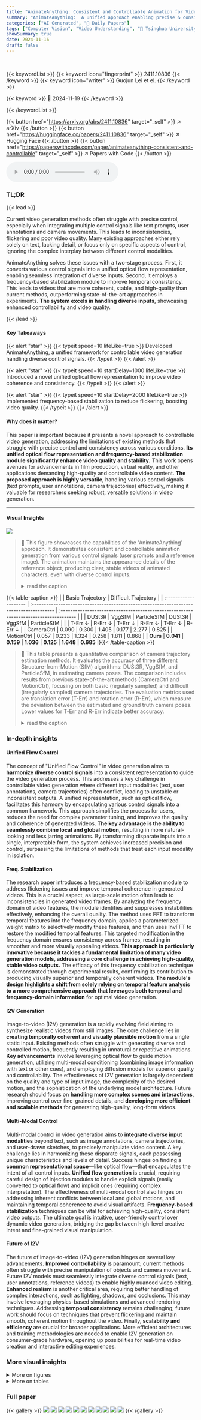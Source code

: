 ```yaml
---
title: "AnimateAnything: Consistent and Controllable Animation for Video Generation"
summary: "AnimateAnything:  A unified approach enabling precise & consistent video manipulation via a novel optical flow representation and frequency stabilization."
categories: ["AI Generated", "🤗 Daily Papers"]
tags: ["Computer Vision", "Video Understanding", "🏢 Tsinghua University",]
showSummary: true
date: 2024-11-16
draft: false
---
```


<br>

{{< keywordList >}}
{{< keyword icon="fingerprint" >}} 2411.10836 {{< /keyword >}}
{{< keyword icon="writer" >}} Guojun Lei et el. {{< /keyword >}}
 
{{< keyword >}} 🤗 2024-11-19 {{< /keyword >}}
 
{{< /keywordList >}}

{{< button href="https://arxiv.org/abs/2411.10836" target="_self" >}}
↗ arXiv
{{< /button >}}
{{< button href="https://huggingface.co/papers/2411.10836" target="_self" >}}
↗ Hugging Face
{{< /button >}}
{{< button href="https://paperswithcode.com/paper/animateanything-consistent-and-controllable" target="_self" >}}
↗ Papers with Code
{{< /button >}}



<audio controls>
    <source src="https://ai-paper-reviewer.com/2411.10836/podcast.wav" type="audio/wav">
    Your browser does not support the audio element.
</audio>


### TL;DR


{{< lead >}}

Current video generation methods often struggle with precise control, especially when integrating multiple control signals like text prompts, user annotations and camera movements. This leads to inconsistencies, flickering and poor video quality.  Many existing approaches either rely solely on text, lacking detail, or focus only on specific aspects of control, ignoring the complex interplay between different control modalities.

AnimateAnything solves these issues with a two-stage process. First, it converts various control signals into a unified optical flow representation, enabling seamless integration of diverse inputs. Second, it employs a frequency-based stabilization module to improve temporal consistency.  This leads to videos that are more coherent, stable, and high-quality than current methods, outperforming state-of-the-art approaches in experiments.  **The system excels in handling diverse inputs**, showcasing enhanced controllability and video quality.

{{< /lead >}}


#### Key Takeaways

{{< alert "star" >}}
{{< typeit speed=10 lifeLike=true >}} Developed AnimateAnything, a unified framework for controllable video generation handling diverse control signals. {{< /typeit >}}
{{< /alert >}}

{{< alert "star" >}}
{{< typeit speed=10 startDelay=1000 lifeLike=true >}} Introduced a novel unified optical flow representation to improve video coherence and consistency. {{< /typeit >}}
{{< /alert >}}

{{< alert "star" >}}
{{< typeit speed=10 startDelay=2000 lifeLike=true >}} Implemented frequency-based stabilization to reduce flickering, boosting video quality. {{< /typeit >}}
{{< /alert >}}

#### Why does it matter?
This paper is important because it presents a novel approach to controllable video generation, addressing the limitations of existing methods that struggle with precise control and consistency across various conditions.  **Its unified optical flow representation and frequency-based stabilization module significantly enhance video quality and stability.** This work opens avenues for advancements in film production, virtual reality, and other applications demanding high-quality and controllable video content.  **The proposed approach is highly versatile**, handling various control signals (text prompts, user annotations, camera trajectories) effectively, making it valuable for researchers seeking robust, versatile solutions in video generation.

------
#### Visual Insights



![](https://arxiv.org/html/2411.10836/x2.png)

> 🔼 This figure showcases the capabilities of the 'AnimateAnything' approach.  It demonstrates consistent and controllable animation generation from various control signals (user prompts and a reference image). The animation maintains the appearance details of the reference object, producing clear, stable videos of animated characters, even with diverse control inputs.
> <details>
> <summary>read the caption</summary>
> Figure 1:  Animate anything. Consistent and controllable animation for different kinds of control signals. Given a reference image and corresponding user prompts, our approach can animate arbitrary characters, generating clear stable videos while maintaining consistency with the appearance details of the reference object.
> </details>





{{< table-caption >}}
|                       | Basic Trajectory                                                                        | Difficult Trajectory                                                                   |
| :-------------------- | :--------------------------------------------------------------------------------------- | :------------------------------------------------------------------------------------ |
|                       | DUSt3R                     | VggSfM                     | ParticleSfM                | DUSt3R                     | VggSfM                     | ParticleSfM                |
|                       | T-Err ↓                    | R-Err ↓                    | T-Err ↓                    | R-Err ↓                    | T-Err ↓                    | R-Err ↓                    |
| CameraCtrl           | 0.090                      | 0.300                      | 1.405                      | 0.177                      | 2.277                      | 0.825                      |
| MotionCtrl           | 0.057                      | 0.233                      | 1.324                      | 0.258                      | 1.811                      | 0.868                      |
| **Ours**              | **0.041**                   | **0.159**                   | **1.036**                   | **0.125**                   | **1.648**                   | **0.685**                   |}{{< /table-caption >}}

> 🔼 This table presents a quantitative comparison of camera trajectory estimation methods.  It evaluates the accuracy of three different Structure-from-Motion (SfM) algorithms: DUSt3R, VggSfM, and ParticleSfM, in estimating camera poses. The comparison includes results from previous state-of-the-art methods (CameraCtrl and MotionCtrl), focusing on both basic (regularly sampled) and difficult (irregularly sampled) camera trajectories.  The evaluation metrics used are translation error (T-Err) and rotation error (R-Err), which measure the deviation between the estimated and ground truth camera poses. Lower values for T-Err and R-Err indicate better accuracy.
> <details>
> <summary>read the caption</summary>
> Table 1: Quantitative comparisons (Pose got by DUSt3R, VggSfM, and ParticleSfM). We compare against prior works on basic trajectory and random trajectory respectively. T-Err, R-Err represent translation error and rotation error.
> </details>





### In-depth insights


#### Unified Flow Control
The concept of "Unified Flow Control" in video generation aims to **harmonize diverse control signals** into a consistent representation to guide the video generation process.  This addresses a key challenge in controllable video generation where different input modalities (text, user annotations, camera trajectories) often conflict, leading to unstable or inconsistent outputs.  A unified representation, such as optical flow, facilitates this harmony by encapsulating various control signals into a common framework. This approach simplifies the process for users, reduces the need for complex parameter tuning, and improves the quality and coherence of generated videos.  **The key advantage is the ability to seamlessly combine local and global motion**, resulting in more natural-looking and less jarring animations. By transforming disparate inputs into a single, interpretable form, the system achieves increased precision and control, surpassing the limitations of methods that treat each input modality in isolation.

#### Freq. Stabilization
The research paper introduces a frequency-based stabilization module to address flickering issues and improve temporal coherence in generated videos.  This is a crucial aspect, as large-scale motion often leads to inconsistencies in generated video frames. By analyzing the frequency domain of video features, the module identifies and suppresses instabilities effectively, enhancing the overall quality. The method uses FFT to transform temporal features into the frequency domain, applies a parameterized weight matrix to selectively modify these features, and then uses InvFFT to restore the modified temporal features.  This targeted modification in the frequency domain ensures consistency across frames, resulting in smoother and more visually appealing videos. **This approach is particularly innovative because it tackles a fundamental limitation of many video generation models, addressing a core challenge in achieving high-quality, stable video outputs.** The efficacy of this frequency stabilization technique is demonstrated through experimental results, confirming its contribution to producing visually superior and temporally coherent videos. **The module's design highlights a shift from solely relying on temporal feature analysis to a more comprehensive approach that leverages both temporal and frequency-domain information** for optimal video generation.

#### I2V Generation
Image-to-video (I2V) generation is a rapidly evolving field aiming to synthesize realistic videos from still images.  The core challenge lies in **creating temporally coherent and visually plausible motion** from a single static input.  Existing methods often struggle with generating diverse and controlled motion, frequently resulting in unnatural or repetitive animations.  **Key advancements** involve leveraging optical flow to guide motion generation, utilizing multi-modal conditioning (combining image information with text or other cues), and employing diffusion models for superior quality and controllability.  The effectiveness of I2V generation is largely dependent on the quality and type of input image, the complexity of the desired motion, and the sophistication of the underlying model architecture.  Future research should focus on **handling more complex scenes and interactions**, improving control over fine-grained details, and **developing more efficient and scalable methods** for generating high-quality, long-form videos.

#### Multi-Modal Control
Multi-modal control in video generation aims to **integrate diverse input modalities** beyond text, such as image annotations, camera trajectories, and user-drawn sketches, to precisely manipulate video content.  A key challenge lies in harmonizing these disparate signals, each possessing unique characteristics and levels of detail.  Success hinges on finding a **common representational space**—like optical flow—that encapsulates the intent of all control inputs.  **Unified flow generation** is crucial, requiring careful design of injection modules to handle explicit signals (easily converted to optical flow) and implicit ones (requiring complex interpretation). The effectiveness of multi-modal control also hinges on addressing inherent conflicts between local and global motions, and maintaining temporal coherence to avoid visual artifacts.  **Frequency-based stabilization** techniques can be vital for achieving high-quality, consistent video outputs.  The ultimate goal is intuitive, user-friendly control over dynamic video generation, bridging the gap between high-level creative intent and fine-grained visual manipulation.

#### Future of I2V
The future of image-to-video (I2V) generation hinges on several key advancements.  **Improved controllability** is paramount; current methods often struggle with precise manipulation of objects and camera movement.  Future I2V models must seamlessly integrate diverse control signals (text, user annotations, reference videos) to enable highly nuanced video editing.  **Enhanced realism** is another critical area, requiring better handling of complex interactions, such as lighting, shadows, and occlusions.  This may involve leveraging physics-based simulations and advanced rendering techniques.  Addressing **temporal consistency** remains challenging; future work should focus on techniques that prevent flickering and maintain smooth, coherent motion throughout the video.  Finally, **scalability and efficiency** are crucial for broader applications.  More efficient architectures and training methodologies are needed to enable I2V generation on consumer-grade hardware, opening up possibilities for real-time video creation and interactive editing experiences.


### More visual insights

<details>
<summary>More on figures
</summary>


![](https://arxiv.org/html/2411.10836/x3.png)

> 🔼 This figure demonstrates the optical flow generated by the AnimateAnything model under various control conditions.  The top row shows the optical flow generated when only camera trajectory is used as input. The middle row displays the optical flow resulting from arrow-based motion annotations alone. The bottom row illustrates the combined effect of both camera trajectory and arrow-based annotations on the generated optical flow. This highlights the model's ability to integrate multiple types of control signals to produce a unified representation of motion.
> <details>
> <summary>read the caption</summary>
> Figure 2: The generated optical flow by our method with different condition signals. Given a specific image, from top to bottom are optical flows generated with camera trajectory, arrow-based motion annotation, and both conditions, respectively.
> </details>



![](https://arxiv.org/html/2411.10836/x4.png)

> 🔼 AnimateAnything uses a two-stage pipeline for video generation.  Stage 1, Unified Flow Generation, combines various control signals (camera trajectory, motion annotations, etc.) into a unified optical flow representation using two synchronized latent diffusion models: the Flow Generation Model (FGM) and the Camera Reference Model (CRM). The FGM handles sparse/coarse optical flows from sources except camera trajectory, while the CRM processes the encoded reference image and camera trajectory to generate multi-level reference features that guide FGM's denoising process. Stage 2, Video Generation, takes this unified optical flow, compresses it with a 3D VAE encoder, integrates it with video latents from an image encoder via a ViT block, and combines it with text embeddings to generate the final video using DiT blocks.
> <details>
> <summary>read the caption</summary>
> Figure 3: AnimateAnything Pipeline. The pipeline consists of two stages: 1) Unified Flow Generation, which creates a unified optical flow representation by leveraging visual control signals through two synchronized latent diffusion models, namely the Flow Generation Model (FGM) and the Camera Reference Model (CRM). The FGM accepts sparse or coarse optical flow derived from visual signals other than camera trajectory. The CRM inputs the encoded reference image and camera trajectory embedding to generate multi-level reference features. These features are fed into a reference attention layer to progressively guide the FGM’s denoising process in each time step, producing a unified dense optical flow. 2) Video Generation, which compresses the generated unified flow with a 3D VAE encoder and integrates it with video latents from the image encoder using a single ViT block. The final output is then combined with text embeddings to generate the final video using the DiT blocks.
> </details>



![](https://arxiv.org/html/2411.10836/x5.png)

> 🔼 This module enhances video stability by operating in the frequency domain.  It takes input features, applies a Fast Fourier Transform (FFT) to convert them to the frequency domain, modifies these features using a parameterized weight matrix and an inverse FFT (InvFFT) to return to the time domain. This process helps to suppress instability and flickering by adjusting temporal frequency components. The architecture diagram shows the FFT, frequency adaptors, inverse FFT, and the subsequent application of the modified features via pixel-wise multiplication.
> <details>
> <summary>read the caption</summary>
> Figure 4: Video stabilization Module
> </details>



![](https://arxiv.org/html/2411.10836/x6.png)

> 🔼 Figure 5 presents a comparison of camera trajectory estimations produced by different methods, including CameraCtrl, MotionCtrl, and the proposed method. It visualizes how accurately each method reconstructs the camera path from video frames. The figure aims to showcase the superiority of the proposed approach in terms of precision and consistency in estimating camera movements, which is a crucial aspect for high-quality video generation.
> <details>
> <summary>read the caption</summary>
> Figure 5: Camera trajectory comparison with other trajectory-based methods
> </details>



![](https://arxiv.org/html/2411.10836/x7.png)

> 🔼 Figure 6 demonstrates the capability of the proposed method in motion transfer tasks by comparing it with several state-of-the-art approaches.  The figure showcases examples of video generation guided by optical flow extracted from a reference video. It visually compares the results of the proposed method against those obtained using Motion-I2V, MOFA-Clone, and Motion-Videos, highlighting differences in motion consistency, style preservation, and artifact reduction. This comparison aims to show the superior performance of the proposed method in accurately transferring motion while maintaining the style and details of the original video.
> <details>
> <summary>read the caption</summary>
> Figure 6: Motion Transfer comparison with state-of-the-art methods.
> </details>



![](https://arxiv.org/html/2411.10836/x8.png)

> 🔼 Figure 7 presents a comparison of animation results generated by different methods using user-provided drag annotations as input.  It demonstrates the capability of various approaches to interpret user-drawn motion cues and produce realistic-looking animations, enabling a qualitative assessment of the precision and consistency of the different techniques.  The figure likely showcases how accurately and smoothly each model translates the simplistic input of a drag to a more complex and nuanced animation. This comparison directly evaluates the effectiveness of different methods in handling user-specified motion control.
> <details>
> <summary>read the caption</summary>
> Figure 7: Users drag animation comparison with other animation methods.
> </details>



![](https://arxiv.org/html/2411.10836/x9.png)

> 🔼 Figure 8 presents a comparison of human face animation results generated using different methods.  The key aspect highlighted is the use of optical flow extracted from a reference video to drive the animation. The figure showcases the effectiveness of the proposed method in generating consistent and realistic facial expressions and lip movements, even when the input optical flow may not be perfectly aligned with the target image.  This demonstrates the robustness and flexibility of the approach.
> <details>
> <summary>read the caption</summary>
> Figure 8: Human face animation with optical flow extracted from reference video
> </details>



</details>




<details>
<summary>More on tables
</summary>


{{< table-caption >}}
|                       | webvid                     |                     OpenVid                     |
|-----------------------|-----------------------------|---------------------------------------------|
|                       | LPIPS ↓ | PSNR ↑ | SSIM ↑ | FID ↓ | FVD ↓ | LPIPS ↓ | PSNR ↑ | SSIM ↑ | FID ↓ | FVD ↓ |
| Motion-I2V             | 0.375          | 16.14         | 0.487         | 94.77         | 720          | 0.329          | 15.28         | 0.488         | 72.14         | 704          |
| MOFA-Video            | 0.351          | 18.43         | 0.603         | 57.12         | 524          | 0.300          | 19.64         | 0.655         | 52.66         | 654          |
| DynamiCrafter         | 0.268          | 18.56         | 0.532         | 63.73         | 685          | 0.393          | 13.83         | 0.402         | 59.61         | 751          |
| CogVideoX+image       | 0.147          | 24.22         | 0.762         | 59.20         | 486          | 0.164          | 22.61         | 0.762         | 43.29         | 547          |
| Pyramid-Flow          | 0.152          | 24.99         | 0.792         | 55.78         | 470          | 0.122          | 23.37         | 0.789         | 39.48         | 453          |
| Open-Sora             | 0.179          | 23.21         | 0.725         | 58.33         | 552          | 0.117          | 22.78         | 0.760         | 44.48         | 512          |
| Ours                   | 0.135          | 25.22         | 0.810         | 48.11         | 380          | 0.113          | 25.04         | 0.836         | 33.12         | 322          |{{< /table-caption >}}
> 🔼 This table presents a quantitative comparison of video generation quality using various metrics across different models. It compares the performance of several state-of-the-art video generation methods, including Motion-I2V, MOFA-Video, DynamiCrafter, CogVideoX+image, Pyramid-Flow, Open-Sora, and the proposed model, on two datasets: Webvid and OpenVid. The metrics used are LPIPS (Learned Perceptual Image Patch Similarity), PSNR (Peak Signal-to-Noise Ratio), SSIM (Structural Similarity Index), FID (Fréchet Inception Distance), and FVD (Fréchet Video Distance).  These metrics assess various aspects of video quality, such as perceptual similarity, noise level, and overall video coherence.
> <details>
> <summary>read the caption</summary>
> Table 2: Video quality comparison.
> </details>

{{< table-caption >}}
|               | webvid                       |               |               | OpenVid                      |               |               |
| :------------ | :---------------------------- | :------------ | :------------ | :---------------------------- | :------------ | :------------ |
|               | SubC ↑                         | MoS ↑          | Aesq ↑         | SubC ↑                         | MoS ↑          | Aesq ↑         |
| DynamiCrafter | 0.832                          | 0.958         | 0.443         | 0.910                          | 0.964         | 0.536         |
| CogVideoX+image | 0.855                          | 0.984         | 0.443         | 0.929                          | 0.987         | 0.567         |
| Pyramid-Flow  | 0.906                          | **0.991**     | 0.438         | 0.941                          | 0.991         | 0.537         |
| Open-Sora     | 0.897                          | 0.989         | 0.438         | 0.954                          | 0.990         | 0.524         |
| Ours          | **0.928**                      | **0.991**     | **0.474**     | **0.971**                      | **0.993**     | **0.600**     |{{< /table-caption >}}
> 🔼 This table presents a quantitative comparison of video consistency metrics across different video generation methods.  It evaluates three key aspects of video quality: Subject Consistency (SubC), which measures how well the subject's appearance and motion are maintained throughout the video; Motion Smoothness (MoS), which assesses the fluidity and naturalness of movement; and Aesthetic Quality (AesQ), which evaluates the overall visual appeal of the generated video.  Higher scores indicate better performance in each category.
> <details>
> <summary>read the caption</summary>
> Table 3: Video consistency quality comparison. SubC: Subject Consistency; MoS: Motion Smoothness; AesQ: Aesthetic Quality.
> </details>

{{< table-caption >}}
|---|---|---|---|---|---|---|---|
|  | Visual Quality |  Trajectory Alignment  |
|  | LPIPS ↓ | PSNR ↑ | SSIM ↑ | FID ↓ | FVD ↓ | TransErr ↓ | RotErr ↓ |
| Camera embedding | 0.401 | 14.22 | 0.531 | 52.46 | 346 | 0.551 | 0.048 |
| ControlNet-Like | 0.400 | 14.21 | 0.528 | 50.96 | 356 | 0.737 | 0.050 |
| w/o FS | 0.241 | 17.88 | 0.615 | 46.85 | 311 | 0.671 | 0.059 |
| w/o noise | 0.228 | 19.32 | 0.654 | 49.38 | 474 | 0.425 | 0.048 |
| Full Model | **0.142** | **23.22** | **0.796** | **41.67** | **168** | **0.354** | **0.047** |{{< /table-caption >}}
> 🔼 This table presents the results of an ablation study conducted to evaluate the impact of different components of the AnimateAnything model on video generation quality and camera trajectory alignment.  The study examines the effect of removing or modifying key elements, such as the camera embedding, a ControlNet-like module, frequency stabilization (FS), and the addition of noise during training.  Quantitative metrics (LPIPS, PSNR, SSIM, FID, FVD, TransErr, RotErr) are used to assess the performance of each variant, providing insights into the contribution of each component to the overall system's effectiveness.
> <details>
> <summary>read the caption</summary>
> Table 4: Ablation study.
> </details>

</details>




### Full paper

{{< gallery >}}
<img src="https://ai-paper-reviewer.com/2411.10836/1.png" class="grid-w50 md:grid-w33 xl:grid-w25" />
<img src="https://ai-paper-reviewer.com/2411.10836/2.png" class="grid-w50 md:grid-w33 xl:grid-w25" />
<img src="https://ai-paper-reviewer.com/2411.10836/3.png" class="grid-w50 md:grid-w33 xl:grid-w25" />
<img src="https://ai-paper-reviewer.com/2411.10836/4.png" class="grid-w50 md:grid-w33 xl:grid-w25" />
<img src="https://ai-paper-reviewer.com/2411.10836/5.png" class="grid-w50 md:grid-w33 xl:grid-w25" />
<img src="https://ai-paper-reviewer.com/2411.10836/6.png" class="grid-w50 md:grid-w33 xl:grid-w25" />
<img src="https://ai-paper-reviewer.com/2411.10836/7.png" class="grid-w50 md:grid-w33 xl:grid-w25" />
<img src="https://ai-paper-reviewer.com/2411.10836/8.png" class="grid-w50 md:grid-w33 xl:grid-w25" />
<img src="https://ai-paper-reviewer.com/2411.10836/9.png" class="grid-w50 md:grid-w33 xl:grid-w25" />
<img src="https://ai-paper-reviewer.com/2411.10836/10.png" class="grid-w50 md:grid-w33 xl:grid-w25" />
<img src="https://ai-paper-reviewer.com/2411.10836/11.png" class="grid-w50 md:grid-w33 xl:grid-w25" />
{{< /gallery >}}